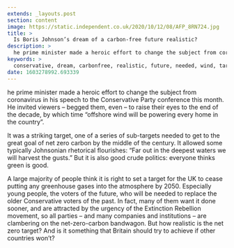 ```yaml
--- 
extends: _layouts.post 
section: content 
image: https://static.independent.co.uk/2020/10/12/08/AFP_8RN724.jpg 
title: > 
  Is Boris Johnson’s dream of a carbon-free future realistic? 
description: > 
  he prime minister made a heroic effort to change the subject from coronavirus in his speech to the Conservative Party conference this month.It was a striking target, one of a series of sub-targets needed to get to the great goal of net zero carbon by the middle of the century.Especially young people, the voters of the future, who will be needed to replace the older Conservative voters of the past.But how realistic is the net zero target?And is it something that Britain should try to achieve if other countries won’t? 
keywords: > 
  conservative, dream, carbonfree, realistic, future, needed, wind, target, net, zero, waters, johnsons, young, voters, wont, boris 
date: 1603278992.693339 
--- 
```

<div><p>he prime minister made a heroic effort to change the subject from coronavirus in his speech to the Conservative Party conference this month. He invited viewers &#8211; begged them, even &#8211; to raise their eyes to the end of the decade, by which time &#8220;offshore wind will be powering every home in the country&#8221;.</p><p>It was a striking target, one of a series of sub-targets needed to get to the great goal of net zero carbon by the middle of the century. It allowed some typically Johnsonian rhetorical flourishes: &#8220;Far out in the deepest waters we will harvest the gusts.&#8221; But it is also good crude politics: everyone thinks green is good.</p><p>A large majority of people think it is right to set a target for the UK to cease putting any greenhouse gases into the atmosphere by 2050. Especially young people, the voters of the future, who will be needed to replace the older Conservative voters of the past. In fact, many of them want it done sooner, and are attracted by the urgency of the Extinction Rebellion movement, so all parties &#8211; and many companies and institutions &#8211; are clambering on the net-zero-carbon bandwagon. But how realistic is the net zero target? And is it something that Britain should try to achieve if other countries won&#8217;t?&#160;</p></div>